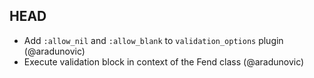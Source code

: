 ## HEAD

* Add `:allow_nil` and `:allow_blank` to `validation_options` plugin (@aradunovic)
* Execute validation block in context of the Fend class (@aradunovic)
